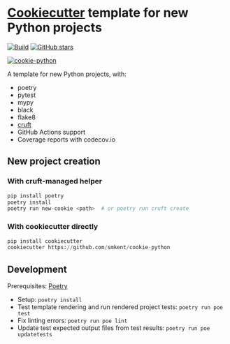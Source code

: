 # [Cookiecutter][cookiecutter] template for new Python projects

[![Build](https://img.shields.io/github/checks-status/smkent/cookie-python/main?label=build)][gh-actions]
[![GitHub stars](https://img.shields.io/github/stars/smkent/cookie-python?style=social)][repo]

[![cookie-python][logo]](#)

A template for new Python projects, with:

* poetry
* pytest
* mypy
* black
* flake8
* [cruft][cruft]
* GitHub Actions support
* Coverage reports with codecov.io

## New project creation

### With cruft-managed helper

```python
pip install poetry
poetry install
poetry run new-cookie <path>  # or poetry run cruft create
```

### With cookiecutter directly

```python
pip install cookiecutter
cookiecutter https://github.com/smkent/cookie-python
```

## Development

Prerequisites: [Poetry][poetry]

* Setup: `poetry install`
* Test template rendering and run rendered project tests: `poetry run poe test`
* Fix linting errors: `poetry run poe lint`
* Update test expected output files from test results:
  `poetry run poe updatetests`

[cookiecutter]: https://github.com/cookiecutter/cookiecutter
[cruft]: https://github.com/cruft/cruft
[gh-actions]: https://github.com/smkent/cookie-python/actions?query=branch%3Amain
[logo]: https://raw.github.com/smkent/cookie-python/main/img/cookie-python.png
[poetry]: https://python-poetry.org/docs/#installation
[repo]: https://github.com/smkent/cookie-python
